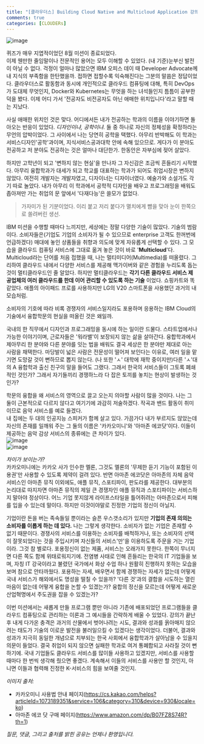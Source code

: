 ```yaml
---
title: "[클라우더스] Building Cloud Native and Multicloud Application 강의를 수료하다."
comments: true
categories: [CLOUDERs]
---
```


![image](https://user-images.githubusercontent.com/50163676/90971794-4d945d00-e54e-11ea-9291-b8f61aca0225.png "8월 미션 뱃지")    

퀴즈가 매우 지엽적이었던 8월 미션이 종료되었다.  
이제 웬만한 줄임말이나 전문적인 용어는 모두 이해할 수 있었다. (내 기준)눈부신 발전이 아닐 수 없다. 걱정이 얼마나 많았으면 IBM 오피스 데이 때 Developer Advocate께 내 지식의 부족함을 한탄했을까. 접하면 접할수록 익숙해진다는 그분의 말씀은 정답이었다. 클라우더스로 활동함과 동시에 개인적으로 클라우드 컴퓨팅에 대해, 특히 DevOps가 도대체 무엇인지, Docker와 Kubernetes는 무엇을 하는 녀석들인지 틈틈이 공부한 덕을 봤다. 이제 어디 가서 '전공자도 비전공자도 아닌 애매한 위치입니다'라고 말할 때는 지났다.    

사실 애매한 위치인 것은 맞다. 어디에서든 내가 전공하는 학과의 이름을 이야기하면 돌아오는 반응이 있었다. *디자인이냐, 공학이냐.* 둘 중 하나로 자신의 정체성을 확정하라는 무언의 압박이었다. 그 사이에서 나는 당연히 공학을 택했다. 아무리 반박해도 이 학과는 서비스디자인'공학'과이며, 지식서비스공과대학 안에 속해 있으므로. 게다가 이 분야도 전공하고 저 분야도 전공하는 것은 얼마나 대단한가. 한동안은 자부심에 젖어 살았다.  

하지만 고학년이 되고 '변하지 않는 현실'을 만나자 그 자신감은 조금씩 흔들리기 시작했다. 아무리 융합학과가 대세가 되고 학교를 대표하는 학과가 되어도 취업시장은 변하지 않았다. 여전히 개발자는 개발자였고, 디자이너는 디자이너였다. 예술가와 소설가도 각기 따로 놀았다. 내가 아무리 이 학과에서 공학적 디자인을 배우고 프로그래밍을 배워도 좁아져만 가는 취업의 문 앞에서 '다재다능'은 쓸모가 없었다.   
>가자미가 된 기분이었다. 이리 붙고 저리 붙다가 멸치에게 뺨을 맞아 눈이 한쪽으로 쏠려버린 생선.  

IBM 미션을 수행할 때마다 느끼지만, 세상에는 정말 다양한 기술이 많았다. 기술의 범람이다. 소비자들은(기업도 기업의 소비자가 될 수 있으므로 enterprise 고객도 한꺼번에 언급하겠다) 매대에 놓인 상품들을 취향과 의도에 맞게 자유롭게 선택할 수 있다. 그 모습을 클라우드 컴퓨팅 서비스에 그대로 옮겨 놓은 것이 바로 '__Multicloud__'다.  
Multicloud라는 단어를 처음 접했을 때, 나는 멀티미디어(Multimedia)를 떠올렸다. 그리하여 클라우드 내에서 다양한 서비스를 제공해 맥가이버와 같은 경험을 누리도록 돕는 것이 멀티클라우드인 줄 알았다. 하지만 멀티클라우드는 __각기 다른 클라우드 서비스 제공업체의 여러 클라우드를 한데 이어 관리할 수 있도록 하는 기술__ 이었다. 쇼핑카트와 똑같았다. 애플의 아이패드 프로를 사용하지만 LG의 V20 스마트폰을 사용했던 과거의 내 모습처럼.    

소비자의 기호에 따라 비록 경쟁자의 서비스일지라도 포용하며 응용하는 IBM Cloud의 기술에서 융합학문의 현실을 떠올린 것은 왜일까.    

국내의 한 직무에서 디자인과 프로그래밍을 동시에 하는 일이란 드물다. 스타트업에서나 가능한 이야기이며, 근로자들은 '워라밸'이 보장되지 않는 삶을 살아간다. 융합학과에서 제아무리 한 분야와 다른 분야를 잇는 법을 배워도 결국 세상은 한 분야만 제대로 아는 사람을 채택한다. 마당발이 넓은 사람은 전문성이 떨어져 보인다는 이유로, 여러 일을 맡기면 도망갈 것이 뻔하므로 뽑지 않는다. (나 또한 'ㅅ' 대학에 재학 중이지만)다른 'ㅅ'대의 A 융합학과 출신 친구의 말을 들어도 그랬다. 그래서 한국의 서비스들이 그토록 폐쇄적인 것인가? 그래서 자기들끼리 경쟁하느라 다 잡은 토끼를 놓치는 현상이 발생하는 것인가?    

학문의 융합을 왜 서비스의 영역으로 끌고 오는지 의아할 사람이 많을 것이다. 나는 그 둘이 근본적으로 다르지 않다고 여기기에 과감히 저술하겠다. 작곡과 밴드 활동이 취미이므로 음악 서비스를 예로 들겠다.  
내 집에는 두 대의 인공지능 스피커가 함께 살고 있다. 가끔가다 내가 부르지도 않았는데 자신의 존재를 일깨워 주는 그 둘의 이름은 '카카오미니'와 '아마존 에코닷'이다. 이들이 제공하는 음악 감상 서비스의 종류에는 큰 차이가 있다.  
![image](https://user-images.githubusercontent.com/50163676/90972877-a9171880-e557-11ea-883f-2c5b0982a3d5.png "카카오미니의 음악 서비스")  
![image](https://user-images.githubusercontent.com/50163676/90972882-b0d6bd00-e557-11ea-97d9-daff873051ac.png "아마존 에코닷의 음악 서비스")    

*차이가 보이는가?*  
카카오미니에는 카카오 사가 인수한 멜론, 그것도 멜론의 '무제한 듣기 기능이 포함된 이용권'만 사용할 수 있도록 제약이 걸려 있다. 반면 아마존 에코닷은 아마존의 자체 음악 서비스인 아마존 뮤직 이외에도, 애플 뮤직, 스포티파이, 판도라를 제공한다. 대부분의 논리대로 따지자면 아마존 뮤직의 제일 큰 경쟁자인 애플 뮤직과 스포티파이는 서비스하지 말아야 정상이다. 어느 기업 못지않게 라이프스타일을 틀어쥐려는 아마존으로서 피해를 입을 수 있는데 말이다. 하지만 이것이야말로 진정한 기업의 정신이 아닐지.    

기업이란 돈을 버는 족속들일 뿐이라는 슬픈 우스갯소리가 있지만 __기업의 존재 의의는 소비자를 이롭게 하는 데 있다.__ 나는 그렇게 생각한다. 소비자가 없는 기업은 존재할 수 없기 때문이다. 경쟁사의 서비스를 이용하는 소비자를 배척하거나, 또는 소비자의 선택이 잘못되었다는 것을 주입시키며 자신들의 서비스'만'을 이용하도록 주문을 거는 기업이라. 그것 참 별로다. 포용정신이 없는 제품, 서비스는 오래가지 못한다. 한쪽이 무너지면 다른 쪽도 함께 위태로워지기에. 전염병 사태로 인해 흔들리는 한국의 IT 기업들을 보며, 자칭 IT 강국이라고 불렸던 국가에서 화상 수업 하나 원활히 진행하지 못하는 모습을 보며 참으로 안타까웠다. 포용하는 자세, 배우면서 함께 경쟁하는 자세가 없는데 어떻게 국내 서비스가 해외에서도 명성을 떨칠 수 있을까? '다른 것'과의 결합을 시도하는 열린 마음이 없는데 어떻게 융합을 논할 수 있겠는가? 융합의 정신을 모르는데 어떻게 새로운 산업혁명에서 주도권을 잡을 수 있겠는가?    

이번 미션에서는 새롭게 만들 프로그램 뿐만 아니라 기존에 배포되었던 프로그램들을 클라우드 컴퓨팅으로 관리하는 이론과 그 예시들을 간략하게 배울 수 있었다. 강의가 끝난 후 내게 다가온 충격은 과거의 산물에서 벗어나려는 시도, 결과와 성과를 옭아매지 않으려는 태도가 기술의 이로운 발전을 불러일으킬 수 있겠다는 생각이었다. 더불어, 결과와 성과가 지극히 동일한 개념으로 치부되는 한국 사회에서 융합학과가 살아남을 수 있을지 의문이 들었다. 결국 취업이 되지 않으면 실패한 학과로 여겨 통폐합되고 사라질 것이 뻔하기에. 국내 기업들도 클라우드 서비스를 많이들 사용하고 있겠지만, 서비스를 사용할 때마다 한 번씩 생각해 줬으면 좋겠다. 계속해서 이들의 서비스를 사용만 할 것인지, 아니면 이들과 협력해 진정한 K-서비스의 힘을 보여줄 것인지.    



*이미지 출처:*
- 카카오미니 사용법 안내 페이지(<https://cs.kakao.com/helps?articleId=1073189351&service=106&category=310&device=930&locale=ko>)  
- 아마존 에코 닷 구매 페이지(<https://www.amazon.com/dp/B07FZ8S74R?th=1>)  

*질문, 댓글, 그리고 출처를 밝힌 공유는 언제나 환영입니다.*

